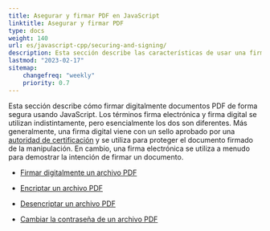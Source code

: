 ```yaml
---
title: Asegurar y firmar PDF en JavaScript
linktitle: Asegurar y firmar PDF
type: docs
weight: 140
url: es/javascript-cpp/securing-and-signing/
description: Esta sección describe las características de usar una firma y asegurar su documento PDF usando JavaScript
lastmod: "2023-02-17"
sitemap:
    changefreq: "weekly"
    priority: 0.7
---
```


Esta sección describe cómo firmar digitalmente documentos PDF de forma segura usando JavaScript. Los términos firma electrónica y firma digital se utilizan indistintamente, pero esencialmente los dos son diferentes. Más generalmente, una firma digital viene con un sello aprobado por una [autoridad de certificación](https://es.wikipedia.org/wiki/Autoridad_de_certificación) y se utiliza para proteger el documento firmado de la manipulación. En cambio, una firma electrónica se utiliza a menudo para demostrar la intención de firmar un documento.

- [Firmar digitalmente un archivo PDF](/pdf/javascript-cpp/sign-pdf/)
- [Encriptar un archivo PDF](/pdf/javascript-cpp/encrypt-pdf/)
- [Desencriptar un archivo PDF](/pdf/javascript-cpp/decrypt-pdf/)

- [Cambiar la contraseña de un archivo PDF](/pdf/javascript-cpp/change-password-pdf/)